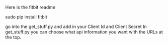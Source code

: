Here is the fitbit readme

sudo pip install fitbit

go into the get_stuff.py and add in your Client Id and Client Secret
In get_stuff.py you can choose what api information you want with the URLs
    at the top.



